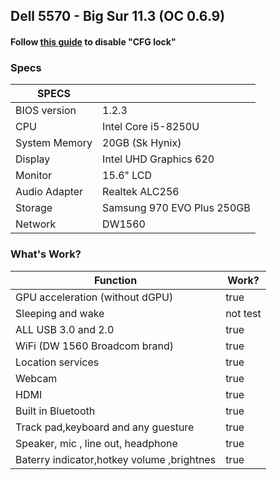 ## Dell 5570 - Big Sur 11.3 (OC 0.6.9)
#### Follow [this guide](https://github.com/phd91105/Dell-Inspiron-5570-BigSur-OpenCore/blob/main/CFG-UNLOCKING.md) to disable "CFG lock"


### Specs

|SPECS| |
|---|---|
|BIOS version|1.2.3|
|CPU|Intel Core i5-8250U|
|System Memory|20GB (Sk Hynix)|
|Display|Intel UHD Graphics 620|
|Monitor|15.6" LCD|
|Audio Adapter|Realtek ALC256|
|Storage|Samsung 970 EVO Plus 250GB|
|Network|DW1560|

### What's Work?

| Function| Work?|
|---------------|-----------------------------------------------|
|GPU acceleration (without dGPU)|true|
|Sleeping and wake|not test|
|ALL USB 3.0 and 2.0|true|
|WiFi (DW 1560 Broadcom brand)|true|
|Location services|true|
|Webcam|true|
|HDMI|true|
|Built in Bluetooth|true|
|Track pad,keyboard and any guesture|true|
|Speaker, mic , line out, headphone|true|
|Baterry indicator,hotkey volume ,brightnes|true|
